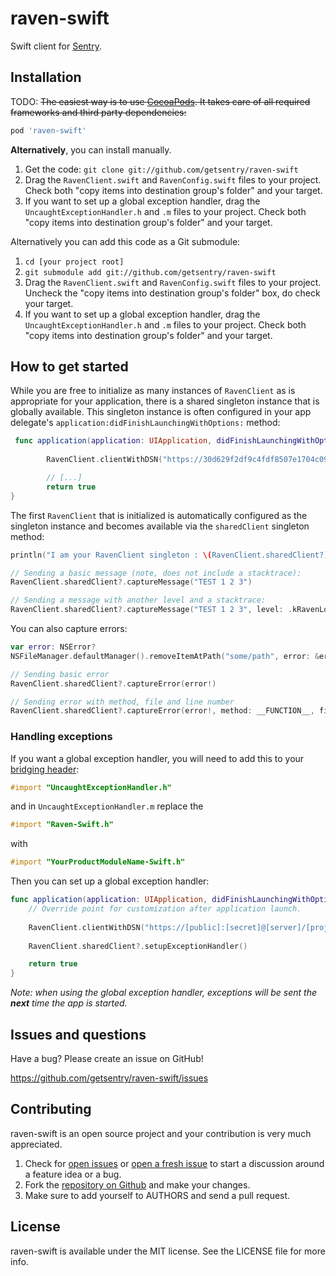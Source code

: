 # raven-swift

Swift client for [Sentry](https://www.getsentry.com/welcome/).


## Installation

TODO:
~~The easiest way is to use [CocoaPods](http://cocoapods.org). It takes care of all required frameworks and third party dependencies:~~

```ruby
pod 'raven-swift'
```

**Alternatively**, you can install manually.

1. Get the code: `git clone git://github.com/getsentry/raven-swift`
2. Drag the `RavenClient.swift` and `RavenConfig.swift` files to your project. Check both "copy items into destination group's folder" and your target.
3. If you want to set up a global exception handler, drag the `UncaughtExceptionHandler.h` and `.m` files to your project. Check both "copy items into destination group's folder" and your target.

Alternatively you can add this code as a Git submodule:

1. `cd [your project root]`
2. `git submodule add git://github.com/getsentry/raven-swift`
3. Drag the `RavenClient.swift` and `RavenConfig.swift` files to your project. Uncheck the "copy items into destination group's folder" box, do check your target.
4. If you want to set up a global exception handler, drag the `UncaughtExceptionHandler.h` and `.m` files to your project. Check both "copy items into destination group's folder" and your target.


## How to get started

While you are free to initialize as many instances of `RavenClient` as is appropriate for your application, there is a shared singleton instance that is globally available. This singleton instance is often configured in your app delegate's `application:didFinishLaunchingWithOptions:` method:

```swift
 func application(application: UIApplication, didFinishLaunchingWithOptions launchOptions: [NSObject: AnyObject]?) -> Bool {
        
        RavenClient.clientWithDSN("https://30d629f2df9c4fdf8507e1704c09a526:f766cf8e0fff446986ac6daf1902e832@app.getsentry.com/888")

        // [...]
        return true
}
```
The first `RavenClient` that is initialized is automatically configured as the singleton instance and becomes available via the `sharedClient` singleton method:

```swift
println("I am your RavenClient singleton : \(RavenClient.sharedClient?)")
```

```swift
// Sending a basic message (note, does not include a stacktrace):
RavenClient.sharedClient?.captureMessage("TEST 1 2 3")

// Sending a message with another level and a stacktrace:
RavenClient.sharedClient?.captureMessage("TEST 1 2 3", level: .kRavenLogLevelDebugInfo, method: __FUNCTION__, file: __FILE__, line: __LINE__)
```

You can also capture errors:

```swift
var error: NSError?
NSFileManager.defaultManager().removeItemAtPath("some/path", error: &error)

// Sending basic error 
RavenClient.sharedClient?.captureError(error!)

// Sending error with method, file and line number 
RavenClient.sharedClient?.captureError(error!, method: __FUNCTION__, file: __FILE__, line: __LINE__)
```

### Handling exceptions

If you want a global exception handler, you will need to add this to your [bridging header](https://developer.apple.com/library/prerelease/ios/documentation/Swift/Conceptual/BuildingCocoaApps/MixandMatch.html): 
```objective-c
#import "UncaughtExceptionHandler.h"
```
and in `UncaughtExceptionHandler.m` replace the 
```objective-c
#import "Raven-Swift.h"
```
with
```objective-c
#import "YourProductModuleName-Swift.h"
```

Then you can set up a global exception handler:

```swift
func application(application: UIApplication, didFinishLaunchingWithOptions launchOptions: [NSObject: AnyObject]?) -> Bool {
    // Override point for customization after application launch.
    
    RavenClient.clientWithDSN("https://[public]:[secret]@[server]/[project id]")
    
    RavenClient.sharedClient?.setupExceptionHandler()

    return true
}
```

*Note: when using the global exception handler, exceptions will be sent the __next__ time the app is started.*


## Issues and questions

Have a bug? Please create an issue on GitHub!

https://github.com/getsentry/raven-swift/issues


## Contributing

raven-swift is an open source project and your contribution is very much appreciated.

1. Check for [open issues](https://github.com/getsentry/raven-swift/issues) or [open a fresh issue](https://github.com/getsentry/raven-swift/issues/new) to start a discussion around a feature idea or a bug.
2. Fork the [repository on Github](https://github.com/getsentry/raven-swift) and make your changes.
3. Make sure to add yourself to AUTHORS and send a pull request.


## License

raven-swift is available under the MIT license. See the LICENSE file for more info.
